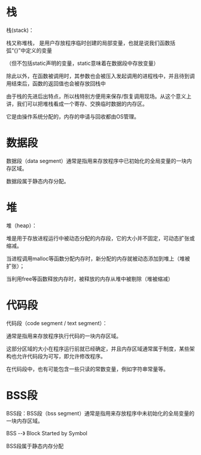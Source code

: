 # 栈

栈(stack)：

栈又称堆栈， 是用户存放程序临时创建的局部变量，也就是说我们函数括弧“{}”中定义的变量


（但不包括static声明的变量，static意味着在数据段中存放变量）


除此以外，在函数被调用时，其参数也会被压入发起调用的进程栈中，并且待到调用结束后，函数的返回值也会被存放回栈中

由于栈的先进后出特点，所以栈特别方便用来保存/恢复调用现场。从这个意义上讲，我们可以把堆栈看成一个寄存、交换临时数据的内存区。

它是由操作系统分配的，内存的申请与回收都由OS管理。

# 数据段

数据段（data segment）通常是指用来存放程序中已初始化的全局变量的一块内存区域。

数据段属于静态内存分配。

# 堆

堆（heap）：

堆是用于存放进程运行中被动态分配的内存段，它的大小并不固定，可动态扩张或缩减。

当进程调用malloc等函数分配内存时，新分配的内存就被动态添加到堆上（堆被扩张）；

当利用free等函数释放内存时，被释放的内存从堆中被剔除（堆被缩减）

# 代码段

代码段（code segment / text segment）：

通常是指用来存放程序执行代码的一块内存区域。

这部分区域的大小在程序运行前就已经确定，并且内存区域通常属于制度，某些架构也允许代码段为可写，即允许修改程序。

在代码段中，也有可能包含一些只读的常数变量，例如字符串常量等。

# BSS段

BSS段：BSS段（bss segment）通常是指用来存放程序中未初始化的全局变量的一块内存区域。

BSS  --》  Block Started by Symbol

BSS段属于静态内存分配